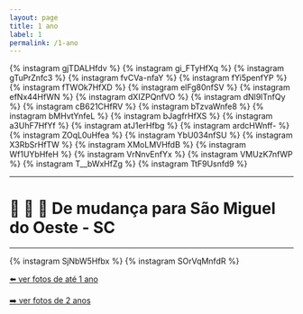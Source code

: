 ```yaml
---
layout: page
title: 1 ano
label: 1
permalink: /1-ano
---
```


{% instagram gjTDALHfdv %}
{% instagram gi_FTyHfXq %}
{% instagram gTuPrZnfc3 %}
{% instagram fvCVa-nfaY %}
{% instagram fYi5penfYP %}
{% instagram fTWOk7HfXD %}
{% instagram elFg80nfSV %}
{% instagram efNx44HfWN %}
{% instagram dXIZPQnfVO %}
{% instagram dNl9lTnfQy %}
{% instagram cB621CHfRV %}
{% instagram bTzvaWnfe8 %}
{% instagram bMHvtYnfeL %}
{% instagram bJagfrHfXS %}
{% instagram a3UhF7HfYf %}
{% instagram atJ1erHfbg %}
{% instagram ardcHWnff- %}
{% instagram ZOqL0uHfea %}
{% instagram YbU034nfSU %}
{% instagram X3RbSrHfTW %}
{% instagram XMoLMVHfdB %}
{% instagram Wf1UYbHfeH %}
{% instagram VrNnvEnfYx %}
{% instagram VMUzK7nfWP %}
{% instagram T__bWxHfZg %}
{% instagram TtF9Usnfd9 %}


---

# :flags: :bus: :city_sunrise: De mudança para São Miguel do Oeste - SC

---

{% instagram SjNbW5Hfbx %}
{% instagram SOrVqMnfdR %}

[:arrow_left: ver fotos de até 1 ano](/0-ano)

[:arrow_right: ver fotos de 2 anos](/2-anos)
